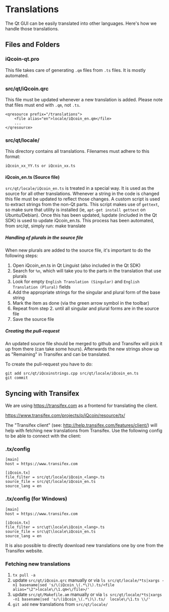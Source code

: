 Translations
============

The Qt GUI can be easily translated into other languages. Here's how we
handle those translations.

Files and Folders
-----------------

### iQcoin-qt.pro

This file takes care of generating `.qm` files from `.ts` files. It is mostly
automated.

### src/qt/iQcoin.qrc

This file must be updated whenever a new translation is added. Please note that
files must end with `.qm`, not `.ts`.

    <qresource prefix="/translations">
        <file alias="en">locale/iQcoin_en.qm</file>
        ...
    </qresource>

### src/qt/locale/

This directory contains all translations. Filenames must adhere to this format:

    iQcoin_xx_YY.ts or iQcoin_xx.ts

#### iQcoin_en.ts (Source file)

`src/qt/locale/iQcoin_en.ts` is treated in a special way. It is used as the
source for all other translations. Whenever a string in the code is changed
this file must be updated to reflect those changes. A  custom script is used
to extract strings from the non-Qt parts. This script makes use of `gettext`,
so make sure that utility is installed (ie, `apt-get install gettext` on 
Ubuntu/Debian). Once this has been updated, lupdate (included in the Qt SDK)
is used to update iQcoin_en.ts. This process has been automated, from src/qt,
simply run:
    make translate
    
##### Handling of plurals in the source file

When new plurals are added to the source file, it's important to do the following steps:

1. Open iQcoin_en.ts in Qt Linguist (also included in the Qt SDK)
2. Search for `%n`, which will take you to the parts in the translation that use plurals
3. Look for empty `English Translation (Singular)` and `English Translation (Plural)` fields
4. Add the appropriate strings for the singular and plural form of the base string
5. Mark the item as done (via the green arrow symbol in the toolbar)
6. Repeat from step 2. until all singular and plural forms are in the source file
7. Save the source file

##### Creating the pull-request

An updated source file should be merged to github and Transifex will pick it
up from there (can take some hours). Afterwards the new strings show up as "Remaining"
in Transifex and can be translated.

To create the pull-request you have to do:

    git add src/qt/iQcoinstrings.cpp src/qt/locale/iQcoin_en.ts
    git commit

Syncing with Transifex
----------------------

We are using https://transifex.com as a frontend for translating the client.

https://www.transifex.com/projects/p/iQcoin/resource/tx/

The "Transifex client" (see: http://help.transifex.com/features/client/)
will help with fetching new translations from Transifex. Use the following
config to be able to connect with the client:

### .tx/config

    [main]
    host = https://www.transifex.com

    [iQcoin.tx]
    file_filter = src/qt/locale/iQcoin_<lang>.ts
    source_file = src/qt/locale/iQcoin_en.ts
    source_lang = en
    
### .tx/config (for Windows)

    [main]
    host = https://www.transifex.com

    [iQcoin.tx]
    file_filter = src\qt\locale\iQcoin_<lang>.ts
    source_file = src\qt\locale\iQcoin_en.ts
    source_lang = en

It is also possible to directly download new translations one by one from the Transifex website.

### Fetching new translations

1. `tx pull -a`
2. update `src/qt/iQcoin.qrc` manually or via
   `ls src/qt/locale/*ts|xargs -n1 basename|sed 's/\(iQcoin_\(.*\)\).ts/<file alias="\2">locale\/\1.qm<\/file>/'`
3. update `src/qt/Makefile.am` manually or via
   `ls src/qt/locale/*ts|xargs -n1 basename|sed 's/\(iQcoin_\(.*\)\).ts/  locale\/\1.ts \\/'`
4. `git add` new translations from `src/qt/locale/`
